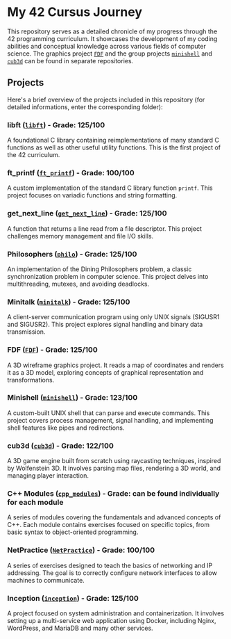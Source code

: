 # My 42 Cursus Journey

This repository serves as a detailed chronicle of my progress through the 42 programming curriculum. It showcases the development of my coding abilities and conceptual knowledge across various fields of computer science. The graphics project [`FDF`](https://github.com/denuen/FDF.git) and the group projects [`minishell`](https://github.com/denuen/mini_shell.git) and [`cub3d`](https://github.com/denuen/cub3d.git) can be found in separate repositories.

## Projects

Here's a brief overview of the projects included in this repository (for detailed informations, enter the corresponding folder):

### libft ([`libft`](./libft/)) - Grade: 125/100

A foundational C library containing reimplementations of many standard C functions as well as other useful utility functions. This is the first project of the 42 curriculum.


### ft_printf ([`ft_printf`](./ft_printf/))  - Grade: 100/100

A custom implementation of the standard C library function `printf`. This project focuses on variadic functions and string formatting.


### get_next_line ([`get_next_line`](./get_next_line/)) - Grade: 125/100

A function that returns a line read from a file descriptor. This project challenges memory management and file I/O skills.


### Philosophers ([`philo`](./philo/)) - Grade: 125/100

An implementation of the Dining Philosophers problem, a classic synchronization problem in computer science. This project delves into multithreading, mutexes, and avoiding deadlocks.


### Minitalk ([`minitalk`](./minitalk/)) - Grade: 125/100

A client-server communication program using only UNIX signals (SIGUSR1 and SIGUSR2). This project explores signal handling and binary data transmission.


### FDF ([`FDF`](https://github.com/denuen/FDF.git)) - Grade: 125/100

A 3D wireframe graphics project. It reads a map of coordinates and renders it as a 3D model, exploring concepts of graphical representation and transformations.


### Minishell ([`minishell`](https://github.com/denuen/mini_shell.git)) - Grade: 123/100

A custom-built UNIX shell that can parse and execute commands. This project covers process management, signal handling, and implementing shell features like pipes and redirections.


### cub3d ([`cub3d`](https://github.com/denuen/cub3d.git)) - Grade: 122/100

A 3D game engine built from scratch using raycasting techniques, inspired by Wolfenstein 3D. It involves parsing map files, rendering a 3D world, and managing player interaction.


### C++ Modules ([`cpp_modules`](./cpp_modules/)) - Grade: can be found individually for each module

A series of modules covering the fundamentals and advanced concepts of C++. Each module contains exercises focused on specific topics, from basic syntax to object-oriented programming.


### NetPractice ([`NetPractice`](./NetPractice/)) - Grade: 100/100

A series of exercises designed to teach the basics of networking and IP addressing. The goal is to correctly configure network interfaces to allow machines to communicate.


### Inception ([`inception`](./inception/)) - Grade: 125/100

A project focused on system administration and containerization. It involves setting up a multi-service web application using Docker, including Nginx, WordPress, and MariaDB and many other services.

